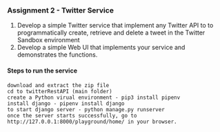 ### Assignment 2 - Twitter Service
1. Develop a simple Twitter service that implement any Twitter API to to programmatically create, retrieve and delete a tweet in the Twitter Sandbox environment <br>
2. Develop a simple Web UI that  implements your service and demonstrates the functions.
#### Steps to run the service
    download and extract the zip file
    cd to twitterRestAPI (main folder)
    create a Python virual environment - pip3 install pipenv
    install django - pipenv install django
    to start django server - python manage.py runserver
    once the server starts successfully, go to http://127.0.0.1:8000/playground/home/ in your browser.
